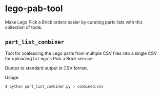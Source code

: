 # lego-pab-tool

Make Lego Pick a Brick orders easier by curating parts lists with this collection of tools.

## `part_list_combiner`

Tool for coalescing the Lego parts from multiple CSV files into a single CSV for uploading to Lego's Pick a Brick service.

Dumps to standard output in CSV format.

Usage:

```bash
$ python part_list_combiner.py > combined.csv
```
